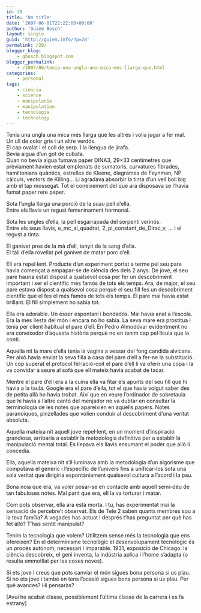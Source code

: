 ```yaml
---
id: 28
title: 'No title'
date: '2007-06-01T22:22:00+00:00'
author: 'Guiem Bosch'
layout: single
guid: 'http://guiem.info/?p=28'
permalink: /28/
blogger_blog:
    - gbosch.blogspot.com
blogger_permalink:
    - /2007/06/tenia-una-ungla-una-mica-mes-llarga-que.html
categories:
    - personal
tags:
    - ciencia
    - science
    - manipulacio
    - manipulation
    - tecnologia
    - technology
---
```


Tenia una ungla una mica més llarga que les altres i volia jugar a fer mal.  
Un ull de color gris i un altre verdós.  
El cap ovalat i el coll de serp. I la llengua de jirafa.  
Bevia aigua d’un got de cubata.  
Quan no bevia aigua fumava paper DINA3, 29×33 centímetres que prèviament havien estat emplenats de sumatoris, curvatures fibrades, hamiltonians quàntics, estrelles de Kleene, diagrames de Feynman, NP càlculs, vectors de Killing… Li agradava absorbir la tinta d’un vell boli big amb el tap mossegat. Tot el coneixement del que ara disposava se l’havia fumat paper rere paper.

Sota l’ungla llarga una porció de la suau pell d’ella.  
Entre els llavis un regust femeninament hormonal.

Sota les ungles d’ella, la pell esgarrapada del serpentí verinós.  
Entre els seus llavis, e\_mc\_al\_quadrat, 2\_pi\_constant\_de\_Dirac\_v, … i el regust a tinta.

El ganivet pres de la mà d’ell, tenyit de la sang d’ella.  
El tall d’ella rovellat pel ganivet de matar porc d’ell.

Ell era repel·lent. Producte d’un experiment portat a terme pel seu pare havia començat a empapar-se de ciència des dels 2 anys. De jove, el seu pare hauria estat dispost a qualsevol cosa per fer un descobriment important i ser el científic més famós de tots els temps. Ara, de major, el seu pare estava dispost a qualsevol cosa perquè el seu fill fes un descobriment científic que el fes el més famós de tots els temps. El pare mai havia estat brillant. El fill simplement ho sabia tot.

Ella era adorable. Un ésser espontani i bondadós. Mai havia anat a l’escola. Era la més llesta del món i encara no ho sabia. La seva mare era prostitua i tenia per client habitual el pare d’ell. En Pedro Almodóvar evidentment no era coneixedor d’aquesta història perquè no en tenim cap pel·lícula que la conti.

Aquella nit la mare d’ella tenia la vagina a vessar del fong candida alvicans. Per això havia enviat la seva filla a casa del pare d’ell a fer-ne la substitució. Un cop superat el protocol fel·lació-coit el pare d’ell li va oferir una copa i la va convidar a seure al sofà que ell mateix havia acabat de tacar.

Mentre el pare d’ell era a la cuina ella va fitar els apunts del seu fill que hi havia a la taula. Google era el pare d’ella, tot el que havia volgut saber des de petita allà ho havia trobat. Així que en veure l’ordinador de sobretaula que hi havia a l’altre cantó del menjador no va dubtar en consultar la terminologia de les notes que apareixien en aquells papers. Notes paranoiques, pinzellades que volien conduir al descobriment d’una veritat absoluta.

Aquella mateixa nit aquell jove repel·lent, en un moment d’inspiració grandiosa, arribaria a establir la metodologia definitiva per a establir la manipulació mental total. Es llepava els llavis ensumant el poder que allò li concedia.

Ella, aquella mateixa nit s’il·luminava amb la metodologia d’un algorisme que computava el genèric i l’específic de l’univers fins a unificar-los sota una sola veritat que dirigiria espontàniament qualsevol cultura a l’acord i la pau.

Bona noia que era, va voler posar-se en contacte amb aquell semi-déu de tan fabuloses notes. Mal parit que era, ell la va torturar i matar.

Com pots observar, ella ara està morta. I tu, has experimentat mai la sensació de percebre’t observat. Els de Tele 2 saben quants membres sou a la teva família? A vegades has actuat i després t’has preguntat per què has fet allò? T’has sentit manipulat?

Tenim la tecnologia que volem? Utilitzem sense més la tecnologia que ens ofereixen? En el determinisme tecnològic el desenvolupament tecnològic és un procés autònom, necessari i imparable. 1931, exposició de Chicago: la ciència descobreix, el geni inventa, la indústria aplica i l’home s’adapta (o resulta emmotllat per les coses noves).

Si ets jove i creus que pots canviar el món sigues bona persona si us plau. Si no ets jove i també en tens l’ocasió sigues bona persona si us plau. Per què avances? Hi pensaràs?

\[Avui he acabat classe, possiblement l’última classe de la carrera i es fa estrany\]
